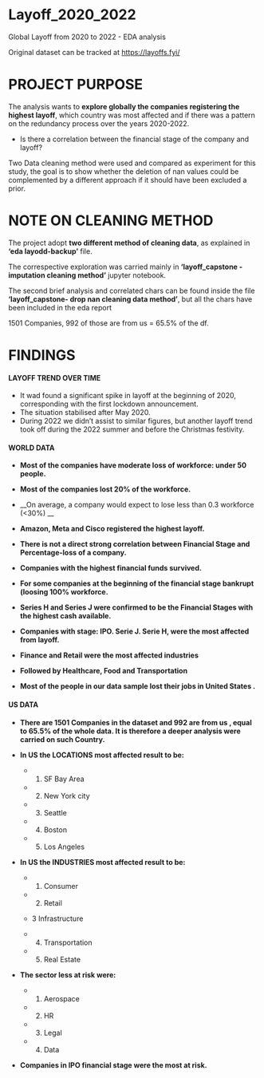 # Layoff_2020_2022
Global Layoff from 2020 to 2022 -  EDA analysis

Original dataset can be tracked at https://layoffs.fyi/

# PROJECT PURPOSE

The analysis wants to __explore globally the companies registering the highest layoff__, which country was most affected and if there was a pattern on the redundancy process over the years 2020-2022.

* Is there a correlation between the financial stage of the company and layoff?

Two Data cleaning method were used and compared as experiment for this study, the goal is to show whether the deletion of nan values could be complemented by a different approach if it should have been excluded a prior.


# NOTE ON CLEANING METHOD 

The project adopt __two different method of cleaning data__, as explained in __‘eda layodd-backup’__ file.

The correspective exploration was carried mainly in __‘layoff_capstone - imputation cleaning method’__ jupyter notebook.

The second brief analysis and correlated chars can be found inside the file __‘layoff_capstone- drop nan cleaning  data method’__, but all the chars have been included in the eda report

1501  Companies,  992 of those are  from us = 65.5% of the df.

# FINDINGS

#### LAYOFF TREND OVER TIME

* It wad found a significant spike in layoff at the beginning of 2020, corresponding with the first lockdown announcement. 
* The situation stabilised after May 2020. 
* During 2022 we didn’t assist to similar figures, but another layoff trend took off during the 2022 summer and before the Christmas festivity.


#### WORLD DATA

* __Most of the companies have moderate loss of workforce: under 50 people.__
* __Most of the companies lost 20% of the workforce.__
* __On average, a company would expect to lose less than 0.3 workforce (<30%)  __

* __Amazon, Meta and Cisco registered the highest layoff.__

* __There is not a direct strong correlation between Financial Stage and Percentage-loss of a company.__

* __Companies with the highest financial funds survived.__

* __For some companies at the beginning of the financial stage bankrupt (loosing 100% workforce.__

* __Series H and Series J were confirmed to be the Financial Stages with the highest cash available.__
* __Companies with stage:   IPO.      Serie J.     Serie H,  were the most affected from layoff.__


* __Finance and Retail were  the most affected industries__
* __Followed by Healthcare, Food and Transportation__

* __Most of the people in our data sample lost their jobs in United States .__


#### US DATA 

* __There are  1501 Companies in the dataset and 992 are from us , equal to 65.5% of the whole data. It is therefore a deeper analysis were carried on such Country.__


* __In US the LOCATIONS most affected result to be:__

  * 1. SF Bay Area
  * 2. New York city
  * 3.  Seattle
  * 4. Boston
  * 5. Los Angeles

* __In US  the INDUSTRIES most affected result to be:__

  * 1. Consumer
  
  * 2. Retail
  
  * 3 Infrastructure
  
  * 4. Transportation
  
  * 5. Real Estate
    
* __The sector less at risk were:__

  * 1. Aerospace
  * 2. HR
  * 3. Legal
  * 4. Data

* __Companies in IPO financial stage were the most at risk.__


